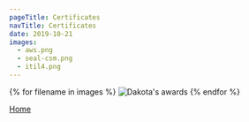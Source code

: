 ```yaml
---
pageTitle: Certificates
navTitle: Certificates
date: 2019-10-21
images:
  - aws.png
  - seal-csm.png
  - itil4.png
---
```


{% for filename in images %}
<img src="/static/img/{{ filename }}" alt="Dakota's awards" srcset="">
{% endfor %}

[Home](/)